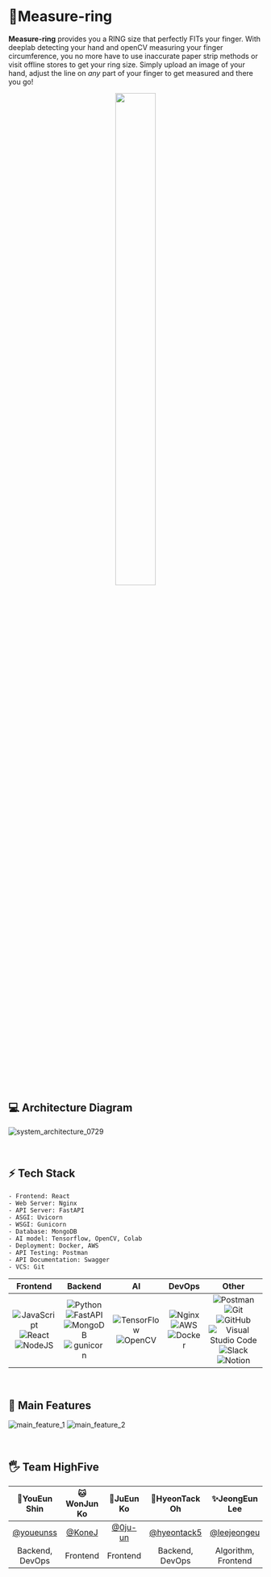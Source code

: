 # :ring:Measure-ring
<b>Measure-ring</b> provides you a RING size that perfectly FITs your finger. With deeplab detecting your hand and openCV measuring your finger circumference, you no more have to use inaccurate paper strip methods or visit offline stores to get your ring size. Simply upload an image of your hand, adjust the line on *any* part of your finger to get measured and there you go!
<br>


<center><img src="https://user-images.githubusercontent.com/80808856/127690506-4620ea2d-3ee4-4c66-b958-8ac15deecaa0.gif" width="40%" height="50%"></center>

<br>

## :computer: Architecture Diagram
![system_architecture_0729](https://user-images.githubusercontent.com/80808856/127507618-4b9f71a7-24d8-4630-a11d-258d250125b7.png)

<br>

## :zap: Tech Stack
```
- Frontend: React
- Web Server: Nginx
- API Server: FastAPI
- ASGI: Uvicorn
- WSGI: Gunicorn
- Database: MongoDB
- AI model: Tensorflow, OpenCV, Colab
- Deployment: Docker, AWS
- API Testing: Postman
- API Documentation: Swagger
- VCS: Git
```

|Frontend|Backend|AI|DevOps|Other|
|:------:|:------:|:---:|:----:|:---:|
|![JavaScript](https://img.shields.io/badge/javascript-F7DF1E?style=for-the-badge&logo=javascript&logoColor=black)<br>![React](https://img.shields.io/badge/react-%2320232a.svg?style=for-the-badge&logo=react&logoColor=%2361DAFB)<br>![NodeJS](https://img.shields.io/badge/node.js-%2343853D.svg?style=for-the-badge&logo=node.js&logoColor=white)|![Python](https://img.shields.io/badge/python-%2314354C.svg?style=for-the-badge&logo=python&logoColor=white)<br>![FastAPI](https://img.shields.io/badge/FastAPI-005571?style=for-the-badge&logo=fastapi)<br>![MongoDB](https://img.shields.io/badge/MongoDB-%234ea94b.svg?style=for-the-badge&logo=mongodb&logoColor=white)<br>![gunicorn](https://camo.githubusercontent.com/26fd1b9136059ddb6ec1e2969cd27e88870ef7f37c02b94568dcbfac2e5a85cb/68747470733a2f2f696d672e736869656c64732e696f2f62616467652f67756e69636f726e2d7632302e312e302d6461726b677265656e3f6c6f676f3d67756e69636f726e)|![TensorFlow](https://img.shields.io/badge/TensorFlow-%23FF6F00.svg?style=for-the-badge&logo=TensorFlow&logoColor=white)</br>![OpenCV](https://img.shields.io/badge/opencv-%23white.svg?style=for-the-badge&logo=opencv&logoColor=white)|![Nginx](https://img.shields.io/badge/nginx-%23009639.svg?style=for-the-badge&logo=nginx&logoColor=white)<br>![AWS](https://img.shields.io/badge/AWS-%23FF9900.svg?style=for-the-badge&logo=amazon-aws&logoColor=white)<br>![Docker](https://img.shields.io/badge/docker-%230db7ed.svg?style=for-the-badge&logo=docker&logoColor=white)|![Postman](https://img.shields.io/badge/Postman-FF6C37?style=for-the-badge&logo=Postman&logoColor=white)<br>![Git](https://img.shields.io/badge/git-%23F05033.svg?style=for-the-badge&logo=git&logoColor=white)<br>![GitHub](https://img.shields.io/badge/github-%23121011.svg?style=for-the-badge&logo=github&logoColor=white)<br>![Visual Studio Code](https://img.shields.io/badge/VisualStudioCode-0078d7.svg?style=for-the-badge&logo=visual-studio-code&logoColor=white)<br>![Slack](https://img.shields.io/badge/Slack-4A154B?style=for-the-badge&logo=slack&logoColor=white)<br>![Notion](https://img.shields.io/badge/Notion-%23000000.svg?style=for-the-badge&logo=notion&logoColor=white)|


<br>

## :round_pushpin: Main Features
![main_feature_1](https://user-images.githubusercontent.com/80808856/127587592-000149a1-ceba-489e-b997-da9cdfd1dfb9.png)
![main_feature_2](https://user-images.githubusercontent.com/80808856/127587604-1059cc70-449d-451d-a64b-b4b5a1ed9856.png)


<br>

## :raised_hand_with_fingers_splayed: Team HighFive
| 💎YouEun Shin | 🐱WonJun Ko | 🍉JuEun Ko | 🍎HyeonTack Oh | ✨JeongEun Lee | 😉LeeJe Jang |
| :----: | :----: | :----: | :----: | :----: | :----: |
| [@youeunss](https://github.com/youeunss) | [@KoneJ](https://github.com/KoneJ) | [@0ju-un](https://github.com/0ju-un) | [@hyeontack5](https://github.com/hyeontack5) | [@leejeongeu](https://github.com/leejeongeu) | [@yds04312](https://github.com/yds04312) |
| Backend, DevOps | Frontend | Frontend | Backend, DevOps | Algorithm, Frontend | Algorithm |